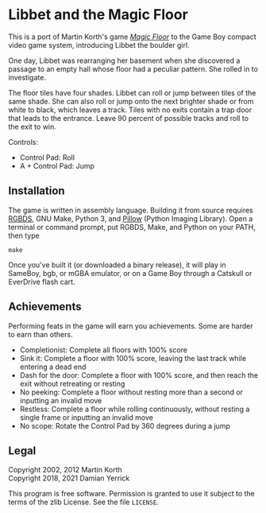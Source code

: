 Libbet and the Magic Floor
==========================
This is a port of Martin Korth's game _[Magic Floor]_ to the Game Boy
compact video game system, introducing Libbet the boulder girl.

One day, Libbet was rearranging her basement when she discovered
a passage to an empty hall whose floor had a peculiar pattern.
She rolled in to investigate.

The floor tiles have four shades. Libbet can roll or jump between
tiles of the same shade. She can also roll or jump onto the next
brighter shade or from white to black, which leaves a track.
Tiles with no exits contain a trap door that leads to the entrance.
Leave 90 percent of possible tracks and roll to the exit to win.

Controls:

- Control Pad: Roll
- A + Control Pad: Jump

Installation
------------
The game is written in assembly language.  Building it from source
requires [RGBDS], GNU Make, Python 3, and [Pillow] (Python Imaging
Library).  Open a terminal or command prompt, put RGBDS, Make, and
Python on your PATH, then type

    make

Once you've built it (or downloaded a binary release), it will play
in SameBoy, bgb, or mGBA emulator, or on a Game Boy through a
Catskull or EverDrive flash cart.

Achievements
------------
Performing feats in the game will earn you achievements.  Some are
harder to earn than others.

- Completionist: Complete all floors with 100% score
- Sink it: Complete a floor with 100% score, leaving the last track
  while entering a dead end
- Dash for the door: Complete a floor with 100% score, and then
  reach the exit without retreating or resting
- No peeking: Complete a floor without resting more than a second
  or inputting an invalid move
- Restless: Complete a floor while rolling continuously, without
  resting a single frame or inputting an invalid move
- No scope: Rotate the Control Pad by 360 degrees during a jump

Legal
-----
Copyright 2002, 2012 Martin Korth  
Copyright 2018, 2021 Damian Yerrick

This program is free software.  Permission is granted to use it
subject to the terms of the zlib License.  See the file `LICENSE`.


[Magic Floor]: https://problemkaputt.de/magicflr.htm
[RGBDS]: https://github.com/rednex/rgbds
[Pillow]: https://pillow.readthedocs.io/
